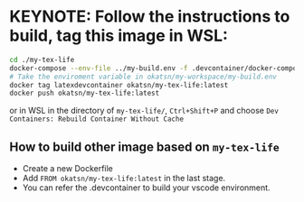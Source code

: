 # KEYNOTE: Follow the instructions to build, tag this image in WSL:

```bash
cd ./my-tex-life
docker-compose --env-file ../my-build.env -f .devcontainer/docker-compose.yml build --no-cache
# Take the enviroment variable in okatsn/my-workspace/my-build.env
docker tag latexdevcontainer okatsn/my-tex-life:latest
docker push okatsn/my-tex-life:latest
```

or in WSL in the directory of `my-tex-life/`, `Ctrl+Shift+P` and choose `Dev Containers: Rebuild Container Without Cache`

## How to build other image based on `my-tex-life`
- Create a new Dockerfile
- Add `FROM okatsn/my-tex-life:latest` in the last stage.
- You can refer the .devcontainer to build your vscode environment.
